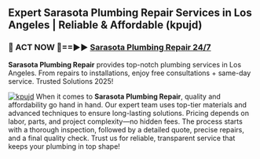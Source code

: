 ## Expert Sarasota Plumbing Repair Services in Los Angeles | Reliable & Affordable (kpujd)  

<h3>🚿 ACT NOW 🌟==►► <a href="https://tinyurl.com/2ne6vx2x" rel="nofollow">Sarasota Plumbing Repair 24/7</a></h3>

**Sarasota Plumbing Repair** provides top-notch plumbing services in Los Angeles. From repairs to installations, enjoy free consultations + same-day service. Trusted Solutions 2025!

[![kpujd](https://i.imgur.com/4PFF4AK.jpeg)](https://tinyurl.com/2ne6vx2x)
When it comes to **Sarasota Plumbing Repair**, quality and affordability go hand in hand. Our expert team uses top-tier materials and advanced techniques to ensure long-lasting solutions. Pricing depends on labor, parts, and project complexity—no hidden fees. The process starts with a thorough inspection, followed by a detailed quote, precise repairs, and a final quality check. Trust us for reliable, transparent service that keeps your plumbing in top shape!
